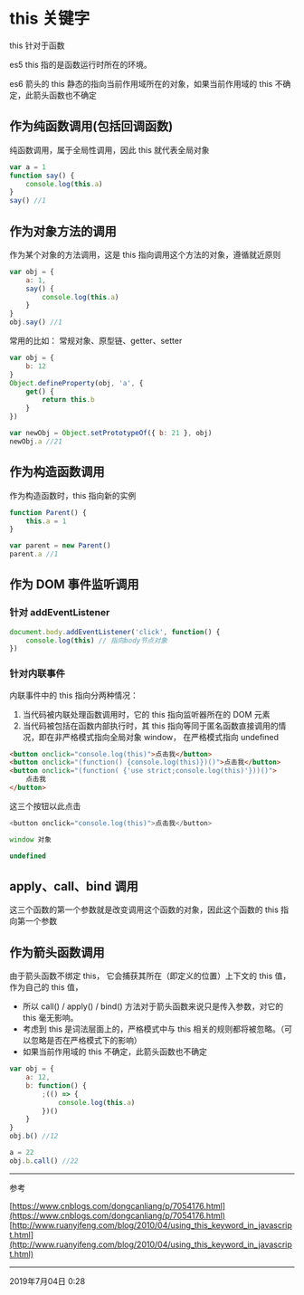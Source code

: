 # this 关键字

this 针对于函数

es5 this 指的是函数运行时所在的环境。

es6 箭头的 this 静态的指向当前作用域所在的对象，如果当前作用域的 this 不确定，此箭头函数也不确定

## 作为纯函数调用(包括回调函数)

纯函数调用，属于全局性调用，因此 this 就代表全局对象

```js
var a = 1
function say() {
	console.log(this.a)
}
say() //1
```

## 作为对象方法的调用

作为某个对象的方法调用，这是 this 指向调用这个方法的对象，遵循就近原则

```js
var obj = {
	a: 1,
	say() {
		console.log(this.a)
	}
}
obj.say() //1
```

常用的比如： 常规对象、原型链、getter、setter

```js
var obj = {
	b: 12
}
Object.defineProperty(obj, 'a', {
	get() {
		return this.b
	}
})

var newObj = Object.setPrototypeOf({ b: 21 }, obj)
newObj.a //21
```

## 作为构造函数调用

作为构造函数时，this 指向新的实例

```js
function Parent() {
	this.a = 1
}

var parent = new Parent()
parent.a //1
```

## 作为 DOM 事件监听调用

### 针对 addEventListener

```js
document.body.addEventListener('click', function() {
	console.log(this) // 指向body节点对象
})
```

### 针对内联事件

内联事件中的 this 指向分两种情况：

1. 当代码被内联处理函数调用时，它的 this 指向监听器所在的 DOM 元素
1. 当代码被包括在函数内部执行时，其 this 指向等同于匿名函数直接调用的情况，即在非严格模式指向全局对象 window， 在严格模式指向 undefined

```html
<button onclick="console.log(this)">点击我</button>
<button onclick="(function() {console.log(this)})()">点击我</button>
<button onclick="(function( {'use strict;console.log(this)'}))()">
	点击我
</button>
```

这三个按钮以此点击

```js
<button onclick="console.log(this)">点击我</button>

window 对象

undefined
```

## apply、call、bind 调用

这三个函数的第一个参数就是改变调用这个函数的对象，因此这个函数的 this 指向第一个参数

## 作为箭头函数调用

由于箭头函数不绑定 this， 它会捕获其所在（即定义的位置）上下文的 this 值， 作为自己的 this 值，

-   所以 call() / apply() / bind() 方法对于箭头函数来说只是传入参数，对它的 this 毫无影响。
-   考虑到 this 是词法层面上的，严格模式中与 this 相关的规则都将被忽略。（可以忽略是否在严格模式下的影响）
-   如果当前作用域的 this 不确定，此箭头函数也不确定

```js
var obj = {
	a: 12,
	b: function() {
		;(() => {
			console.log(this.a)
		})()
	}
}
obj.b() //12

a = 22
obj.b.call() //22
```

---

参考

[https://www.cnblogs.com/dongcanliang/p/7054176.html](https://www.cnblogs.com/dongcanliang/p/7054176.html)
[http://www.ruanyifeng.com/blog/2010/04/using_this_keyword_in_javascript.html](http://www.ruanyifeng.com/blog/2010/04/using_this_keyword_in_javascript.html)

---

<ClientOnly>
  <article-info weather="qing" mood="shoushang">2019年7月04日 0:28</article-info>
</ClientOnly>
